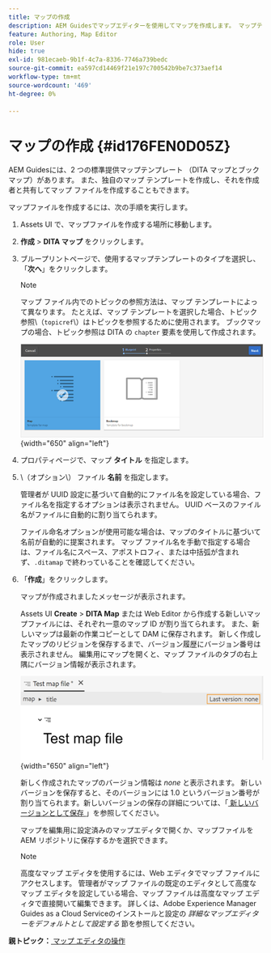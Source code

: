 ```yaml
---
title: マップの作成
description: AEM Guidesでマップエディターを使用してマップを作成します。 マップテンプレートに基づいてマップファイルを作成する手順を説明します。
feature: Authoring, Map Editor
role: User
hide: true
exl-id: 981ecaeb-9b1f-4c7a-8336-7746a739bedc
source-git-commit: ea597cd14469f21e197c700542b9be7c373aef14
workflow-type: tm+mt
source-wordcount: '469'
ht-degree: 0%

---
```


# マップの作成 {#id176FEN0D05Z}

AEM Guidesには、2 つの標準提供マップテンプレート （DITA マップとブックマップ）があります。 また、独自のマップ テンプレートを作成し、それを作成者と共有してマップ ファイルを作成することもできます。

マップファイルを作成するには、次の手順を実行します。

1. Assets UI で、マップファイルを作成する場所に移動します。

1. **作成** \> **DITA マップ** をクリックします。

1. ブループリントページで、使用するマップテンプレートのタイプを選択し、「**次へ**」をクリックします。

   >[!NOTE]
   >
   > マップ ファイル内でのトピックの参照方法は、マップ テンプレートによって異なります。 たとえば、マップ テンプレートを選択した場合、トピック参照\（`topicref`\）はトピックを参照するために使用されます。 ブックマップの場合、トピック参照は DITA の `chapter` 要素を使用して作成されます。

   ![](images/map-template.png){width="650" align="left"}

1. プロパティページで、マップ **タイトル** を指定します。

1. \（オプション\） ファイル **名前** を指定します。

   管理者が UUID 設定に基づいて自動的にファイル名を設定している場合、ファイル名を指定するオプションは表示されません。 UUID ベースのファイル名がファイルに自動的に割り当てられます。

   ファイル命名オプションが使用可能な場合は、マップのタイトルに基づいて名前が自動的に提案されます。 マップ ファイル名を手動で指定する場合は、ファイル名にスペース、アポストロフィ、または中括弧が含まれず、`.ditamap` で終わっていることを確認してください。

1. 「**作成**」をクリックします。

   マップが作成されましたメッセージが表示されます。

   Assets UI **Create** \> **DITA Map** または Web Editor から作成する新しいマップファイルには、それぞれ一意のマップ ID が割り当てられます。 また、新しいマップは最新の作業コピーとして DAM に保存されます。 新しく作成したマップのリビジョンを保存するまで、バージョン履歴にバージョン番号は表示されません。 編集用にマップを開くと、マップ ファイルのタブの右上隅にバージョン情報が表示されます。

   ![](images/first-version-map-none.png){width="650" align="left"}

   新しく作成されたマップのバージョン情報は *none* と表示されます。 新しいバージョンを保存すると、そのバージョンには 1.0 というバージョン番号が割り当てられます。新しいバージョンの保存の詳細については、「[ 新しいバージョンとして保存 ](web-editor-features.md#save-as-new-version-id209ME400GXA)」を参照してください。

   マップを編集用に設定済みのマップエディタで開くか、マップファイルをAEM リポジトリに保存するかを選択できます。

   >[!NOTE]
   >
   > 高度なマップ エディタを使用するには、Web エディタでマップ ファイルにアクセスします。 管理者がマップ ファイルの既定のエディタとして高度なマップ エディタを設定している場合、マップ ファイルは高度なマップ エディタで直接開いて編集できます。 詳しくは、Adobe Experience Manager Guides as a Cloud Serviceのインストールと設定の *詳細なマップエディターをデフォルトとして設定する* 節を参照してください。


**親トピック：**[ マップ エディタの操作 ](map-editor.md)
